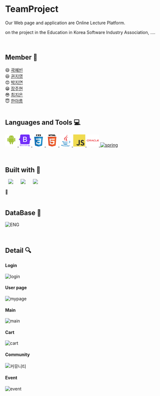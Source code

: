 # TeamProject

Our Web page and application are Online Lecture Platform.

on the project in the Education in Korea Software Industry Association, ....

</br>

## Member 👯
😄 [곽혜빈](https://github.com/wwwwoww7)</br>
😆 [권지영](https://github.com/JYoung-Kwn)</br>
😍 [박지연](https://github.com/jeeyani)</br>
😁 [장주현](https://github.com/wwwwoww7)</br>
😎 [최지은](https://github.com/wwwwoww7)</br>
😇 [한아름](https://github.com/wwwwoww7)</br></br>

## Languages and Tools 💻
<p align="left"> <a href="https://developer.android.com" target="_blank"> <img src="https://raw.githubusercontent.com/devicons/devicon/master/icons/android/android-original-wordmark.svg" alt="android" width="40" height="40"/> </a> <a href="https://getbootstrap.com" target="_blank"> <img src="https://raw.githubusercontent.com/devicons/devicon/master/icons/bootstrap/bootstrap-plain-wordmark.svg" alt="bootstrap" width="40" height="40"/> </a> <a href="https://www.w3schools.com/css/" target="_blank"> <img src="https://raw.githubusercontent.com/devicons/devicon/master/icons/css3/css3-original-wordmark.svg" alt="css3" width="40" height="40"/> </a> <a href="https://www.w3.org/html/" target="_blank"> <img src="https://raw.githubusercontent.com/devicons/devicon/master/icons/html5/html5-original-wordmark.svg" alt="html5" width="40" height="40"/> </a> <a href="https://www.java.com" target="_blank"> <img src="https://raw.githubusercontent.com/devicons/devicon/master/icons/java/java-original.svg" alt="java" width="40" height="40"/> </a> <a href="https://developer.mozilla.org/en-US/docs/Web/JavaScript" target="_blank"> <img src="https://raw.githubusercontent.com/devicons/devicon/master/icons/javascript/javascript-original.svg" alt="javascript" width="40" height="40"/> </a> <a href="https://www.oracle.com/" target="_blank"> <img src="https://raw.githubusercontent.com/devicons/devicon/master/icons/oracle/oracle-original.svg" alt="oracle" width="40" height="40"/> </a> <a href="https://spring.io/" target="_blank"> <img src="https://www.vectorlogo.zone/logos/springio/springio-icon.svg" alt="spring" width="40" height="40"/> </a> </p></br>

## Built with 🔨

 <a>
    <img src="https://img.shields.io/badge/-Spring-%236DB33F?style=flat-square&logo=spring&logoColor=white" style="height : auto; margin-left : 10px; margin-right : 10px;"/>
</a>
 <a>
  <img src="https://img.shields.io/badge/-Bootstrap-%237952B3?style=flat-square&logo=Bootstrap&logoColor=white" style="height : auto; margin-left : 10px; margin-right : 10px;"/>
</a>
<a>
    <img src="https://img.shields.io/badge/-jQuery-%230769AD?style=flat-square&logo=jQuery&logoColor=white" style="height : auto; margin-left : 10px; margin-right : 10px;"/>
</a>

👾
</br></br>

## DataBase 📁

![ENG](https://user-images.githubusercontent.com/74583344/104692917-18321b00-574c-11eb-9a3a-ffc0f66e5b74.png)

</br>

## Detail 🔍
#### Login
![login](https://user-images.githubusercontent.com/74583344/104693674-672c8000-574d-11eb-89af-f3dd81279420.png)

#### User page
![mypage](https://user-images.githubusercontent.com/74583344/104693849-ace94880-574d-11eb-8cd2-2d6e2725e955.png)

#### Main
![main](https://user-images.githubusercontent.com/74583344/104694087-05b8e100-574e-11eb-86db-03482b802dbb.png)

#### Cart
![cart](https://user-images.githubusercontent.com/74583344/104694127-12d5d000-574e-11eb-8ea2-d57df48d27ce.png)

#### Community
![커뮤니티](https://user-images.githubusercontent.com/74583344/104694182-25e8a000-574e-11eb-8add-b6c15211b545.png)

#### Event
![event](https://user-images.githubusercontent.com/74583344/104694207-326cf880-574e-11eb-8ab2-4a96b94e777a.png)



